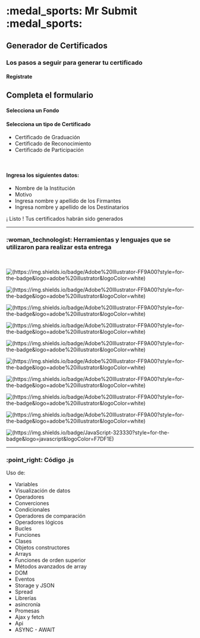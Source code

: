 

<h1> :medal_sports: Mr Submit :medal_sports:</h1>

<h2> Generador de Certificados</h2>

<h3>Los pasos a seguir para generar tu certificado</h3>

<h4>Regístrate</h4>  

<h2>Completa el formulario</h2>  
  <h4>Selecciona un Fondo</h4>
  <h4>Selecciona un tipo de Certificado</h4>
 <ul>
    <li>Certificado de Graduación</li>
    <li>Certificado de Reconocimiento</li>
    <li>Certificado de Participación</li>
 </ul>
  <br>
  <h4>Ingresa los siguientes datos:</h4>
  <ul>
    <li>Nombre de la Institución</li>
    <li>Motivo</li>
    <li>Ingresa nombre y apellido de los Firmantes</li>
    <li>Ingresa nombre y apellido de los Destinatarios</li>
  </ul>
  
  <p> ¡ Listo ! Tus certificados habrán sido generados </p>

---------

<h3> :woman_technologist: Herramientas y lenguajes que se utilizaron para realizar esta entrega</h3><br>

![(https://img.shields.io/badge/Adobe%20Illustrator-FF9A00?style=for-the-badge&logo=adobe%20illustrator&logoColor=white)](https://img.shields.io/badge/Adobe%20Illustrator-FF9A00?style=for-the-badge&logo=adobe%20illustrator&logoColor=white)
 
![(https://img.shields.io/badge/Adobe%20Illustrator-FF9A00?style=for-the-badge&logo=adobe%20illustrator&logoColor=white)](https://img.shields.io/badge/Bootstrap-563D7C?style=for-the-badge&logo=bootstrap&logoColor=white)
 
![(https://img.shields.io/badge/Adobe%20Illustrator-FF9A00?style=for-the-badge&logo=adobe%20illustrator&logoColor=white)](https://img.shields.io/badge/Node.js-339933?style=for-the-badge&logo=nodedotjs&logoColor=white)
 
![(https://img.shields.io/badge/Adobe%20Illustrator-FF9A00?style=for-the-badge&logo=adobe%20illustrator&logoColor=white)](https://img.shields.io/badge/Sass-CC6699?style=for-the-badge&logo=sass&logoColor=white)

![(https://img.shields.io/badge/Adobe%20Illustrator-FF9A00?style=for-the-badge&logo=adobe%20illustrator&logoColor=white)](https://img.shields.io/badge/Visual_Studio_Code-0078D4?style=for-the-badge&logo=visual%20studio%20code&logoColor=white)

![(https://img.shields.io/badge/Adobe%20Illustrator-FF9A00?style=for-the-badge&logo=adobe%20illustrator&logoColor=white)](https://img.shields.io/badge/CSS3-1572B6?style=for-the-badge&logo=css3&logoColor=white)

![(https://img.shields.io/badge/Adobe%20Illustrator-FF9A00?style=for-the-badge&logo=adobe%20illustrator&logoColor=white)](https://img.shields.io/badge/HTML5-E34F26?style=for-the-badge&logo=html5&logoColor=white)

![(https://img.shields.io/badge/Adobe%20Illustrator-FF9A00?style=for-the-badge&logo=adobe%20illustrator&logoColor=white)](https://img.shields.io/badge/GitHub-100000?style=for-the-badge&logo=github&logoColor=white)

![(https://img.shields.io/badge/Adobe%20Illustrator-FF9A00?style=for-the-badge&logo=adobe%20illustrator&logoColor=white)](https://img.shields.io/badge/GIT-E44C30?style=for-the-badge&logo=git&logoColor=white)


![(https://img.shields.io/badge/JavaScript-323330?style=for-the-badge&logo=javascript&logoColor=F7DF1E)](https://img.shields.io/badge/JavaScript-323330?style=for-the-badge&logo=javascript&logoColor=F7DF1E)

------------
  
 <h3> :point_right: Código .js</h3> 
 <p>Uso de: </p>
 <ul>
   <li>Variables</li>
   <li>Visualización de datos</li>
   <li>Operadores</li>
   <li>Converciones</li>
   <li>Condicionales</li>
   <li>Operadores de comparación</li>
   <li>Operadores lógicos</li>
   <li>Bucles</li>
   <li>Funciones</li>
   <li>Clases</li>
   <li>Objetos constructores</li>
   <li>Arrays</li>
   <li>Funciones de orden superior</li>
   <li>Métodos avanzados de array</li>
   <li>DOM</li>
   <li>Eventos</li>
   <li>Storage y JSON</li>
   <li>Spread</li>
   <li>Librerías</li>
   <li>asincronía</li>
   <li>Promesas</li>
   <li>Ajax y fetch</li>
   <li>Api</li>
   <li>ASYNC - AWAIT</li>  
</ul>

